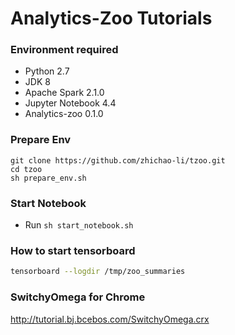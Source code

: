 # Analytics-Zoo Tutorials

### Environment required
+ Python 2.7
+ JDK 8
+ Apache Spark 2.1.0
+ Jupyter Notebook 4.4
+ Analytics-zoo 0.1.0

### Prepare Env
```
git clone https://github.com/zhichao-li/tzoo.git
cd tzoo
sh prepare_env.sh
```

### Start Notebook
* Run ```sh start_notebook.sh```

### How to start tensorboard
``` bash
tensorboard --logdir /tmp/zoo_summaries
```

### SwitchyOmega for Chrome
http://tutorial.bj.bcebos.com/SwitchyOmega.crx
